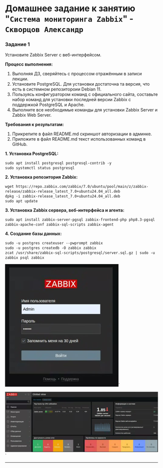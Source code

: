 # Домашнее задание к занятию "`Система мониторинга Zabbix`" - `Скворцов Александр`



### Задание 1

Установите Zabbix Server с веб-интерфейсом.

**Процесс выполнения:**
1. Выполняя ДЗ, сверяйтесь с процессом отражённым в записи лекции.
2. Установите PostgreSQL. Для установки достаточна та версия, что есть в системном репозитороии Debian 11.
3. Пользуясь конфигуратором команд с официального сайта, составьте набор команд для установки последней версии Zabbix с поддержкой PostgreSQL и Apache.
4. Выполните все необходимые команды для установки Zabbix Server и Zabbix Web Server.

**Требования к результатам:**
1. Прикрепите в файл README.md скриншот авторизации в админке.
2. Приложите в файл README.md текст использованных команд в GitHub.

**1. Установка PostgreSQL:**
```
sudo apt install postgresql postgresql-contrib -y
sudo systemctl status postgresql
```

**2. Установка репозитория Zabbix:**
```
wget https://repo.zabbix.com/zabbix/7.0/ubuntu/pool/main/z/zabbix-release/zabbix-release_latest_7.0+ubuntu24.04_all.deb
dpkg -i zabbix-release_latest_7.0+ubuntu24.04_all.deb
sudo apt update

```
**3. Установка Zabbix сервера, веб-интерфейса и агента:**
```
sudo apt install zabbix-server-pgsql zabbix-frontend-php php8.3-pgsql zabbix-apache-conf zabbix-sql-scripts zabbix-agent

```

**4. Создание базы данных:**
```
sudo -u postgres createuser --pwprompt zabbix
sudo -u postgres createdb -O zabbix zabbix
zcat /usr/share/zabbix-sql-scripts/postgresql/server.sql.gz | sudo -u zabbix psql zabbix

```

![Панель авторизации Zabbix](img/1.png)`

![Панель управления Zabbix](img/2.png)`


---


